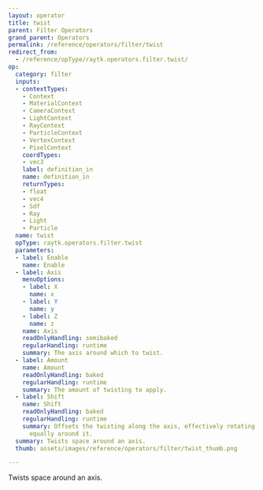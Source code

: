 ```yaml
---
layout: operator
title: twist
parent: Filter Operators
grand_parent: Operators
permalink: /reference/operators/filter/twist
redirect_from:
  - /reference/opType/raytk.operators.filter.twist/
op:
  category: filter
  inputs:
  - contextTypes:
    - Context
    - MaterialContext
    - CameraContext
    - LightContext
    - RayContext
    - ParticleContext
    - VertexContext
    - PixelContext
    coordTypes:
    - vec3
    label: definition_in
    name: definition_in
    returnTypes:
    - float
    - vec4
    - Sdf
    - Ray
    - Light
    - Particle
  name: twist
  opType: raytk.operators.filter.twist
  parameters:
  - label: Enable
    name: Enable
  - label: Axis
    menuOptions:
    - label: X
      name: x
    - label: Y
      name: y
    - label: Z
      name: z
    name: Axis
    readOnlyHandling: semibaked
    regularHandling: runtime
    summary: The axis around which to twist.
  - label: Amount
    name: Amount
    readOnlyHandling: baked
    regularHandling: runtime
    summary: The amount of twisting to apply.
  - label: Shift
    name: Shift
    readOnlyHandling: baked
    regularHandling: runtime
    summary: Offsets the twisting along the axis, effectively rotating everything
      equally around it.
  summary: Twists space around an axis.
  thumb: assets/images/reference/operators/filter/twist_thumb.png

---
```



Twists space around an axis.